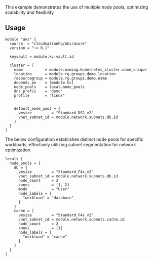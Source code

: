 This example demonstrates the use of multiple node pools, optimizing scalability and flexibility

## Usage

```hcl
module "aks" {
  source  = "cloudnationhq/aks/azure"
  version = "~> 0.1"

  keyvault = module.kv.vault.id

  cluster = {
    name          = module.naming.kubernetes_cluster.name_unique
    location      = module.rg.groups.demo.location
    resourcegroup = module.rg.groups.demo.name
    depends_on    = [module.kv]
    node_pools    = local.node_pools
    dns_prefix    = "demo"
    profile       = "linux"


    default_node_pool = {
      vmsize         = "Standard_DS2_v2"
      vnet_subnet_id = module.network.subnets.db.id
    }
  }
}
```

The below configuration establishes distinct node pools for specific workloads, effectively utilizing subnet segmentation for network optimization.

```hcl
locals {
  node_pools = {
    db = {
      vmsize         = "Standard_F4s_v2"
      vnet_subnet_id = module.network.subnets.db.id
      node_count     = 2
      zones          = [1, 2]
      mode           = "User"
      node_labels = {
        "workload" = "database"
      }
    }
    cache = {
      vmsize         = "Standard_F4s_v2"
      vnet_subnet_id = module.network.subnets.cache.id
      node_count     = 2
      zones          = [1]
      node_labels = {
        "workload" = "cache"
      }
    }
  }
}
```
